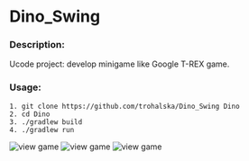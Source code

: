 # Dino_Swing

### Description:
Ucode project: develop minigame like Google T-REX game. 

### Usage:
```
1. git clone https://github.com/trohalska/Dino_Swing Dino
2. cd Dino
3. ./gradlew build
4. ./gradlew run
```
![view game](https://i.postimg.cc/VvYWZkcY/dino1.png?raw=true "menu")
![view game](https://i.postimg.cc/k4Nyytz1/dino2.png?raw=true "gameplay")
![view game](https://i.postimg.cc/JnCqJQ6H/dino3.png?raw=true "gameover")